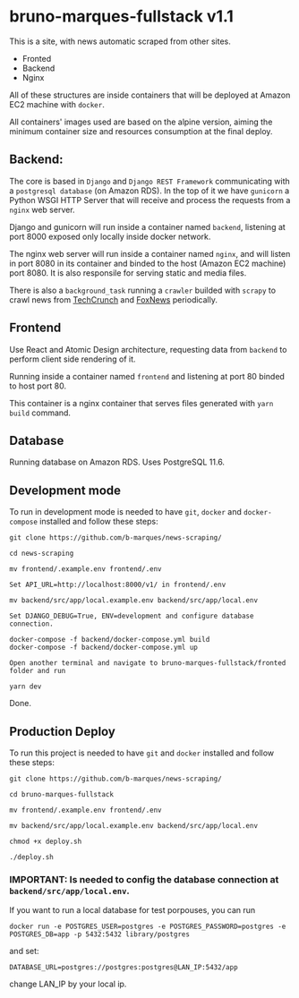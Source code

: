 # bruno-marques-fullstack v1.1

This is a site, with news automatic scraped from other sites.

- Fronted
- Backend
- Nginx

All of these structures are inside containers that will be deployed at Amazon EC2 machine with `docker`.

All containers' images used are based on the alpine version, aiming the minimum container size and resources consumption at the final deploy.

## Backend:

The core is based in `Django` and `Django REST Framework` communicating with a `postgresql database` (on Amazon RDS). In the top of it we have `gunicorn` a Python WSGI HTTP Server that will receive and process the requests from a `nginx` web server.

Django and gunicorn will run inside a container named `backend`, listening at port 8000 exposed only locally inside docker network.

The nginx web server will run inside a container named `nginx`, and will listen in port 8080 in its container and binded to the host (Amazon EC2 machine) port 8080. It is also responsile for serving static and media files.

There is also a `background_task` running a `crawler` builded with `scrapy` to crawl news from [TechCrunch](https://techcrunch.com) and [FoxNews](https://foxnews.com) periodically.

## Frontend

Use React and Atomic Design architecture, requesting data from `backend` to perform client side rendering of it.

Running inside a container named `frontend` and listening at port 80 binded to host port 80.

This container is a nginx container that serves files generated with `yarn build` command.

## Database

Running database on Amazon RDS. Uses PostgreSQL 11.6.

## Development mode

To run in development mode is needed to have `git`, `docker` and `docker-compose` installed and follow these steps:

```
git clone https://github.com/b-marques/news-scraping/

cd news-scraping

mv frontend/.example.env frontend/.env

Set API_URL=http://localhost:8000/v1/ in frontend/.env

mv backend/src/app/local.example.env backend/src/app/local.env

Set DJANGO_DEBUG=True, ENV=development and configure database connection.

docker-compose -f backend/docker-compose.yml build
docker-compose -f backend/docker-compose.yml up

Open another terminal and navigate to bruno-marques-fullstack/fronted folder and run

yarn dev
```

Done.

## Production Deploy

To run this project is needed to have `git` and `docker` installed and follow these steps:

```
git clone https://github.com/b-marques/news-scraping/

cd bruno-marques-fullstack

mv frontend/.example.env frontend/.env

mv backend/src/app/local.example.env backend/src/app/local.env

chmod +x deploy.sh

./deploy.sh
```

### IMPORTANT: Is needed to config the database connection at `backend/src/app/local.env`.

If you want to run a local database for test porpouses, you can run

```
docker run -e POSTGRES_USER=postgres -e POSTGRES_PASSWORD=postgres -e POSTGRES_DB=app -p 5432:5432 library/postgres
```

and set:

`DATABASE_URL=postgres://postgres:postgres@LAN_IP:5432/app`

change LAN_IP by your local ip.
